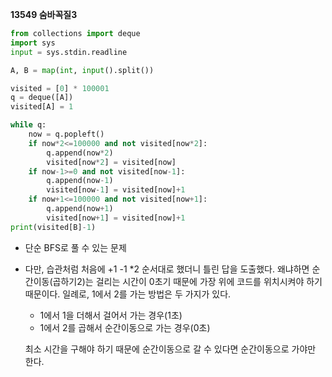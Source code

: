 __13549 숨바꼭질3__

```python
from collections import deque
import sys
input = sys.stdin.readline

A, B = map(int, input().split())

visited = [0] * 100001
q = deque([A])
visited[A] = 1

while q:
    now = q.popleft()
    if now*2<=100000 and not visited[now*2]:
        q.append(now*2)
        visited[now*2] = visited[now]
    if now-1>=0 and not visited[now-1]:
        q.append(now-1)
        visited[now-1] = visited[now]+1
    if now+1<=100000 and not visited[now+1]:
        q.append(now+1)
        visited[now+1] = visited[now]+1
print(visited[B]-1)
```

- 단순 BFS로 풀 수 있는 문제

- 다만, 습관처럼 처음에 +1 -1 *2 순서대로 했더니 틀린 답을 도출했다. 왜냐하면 순간이동(곱하기2)는 걸리는 시간이 0초기 때문에 가장 위에 코드를 위치시켜야 하기 때문이다. 일례로, 1에서 2를 가는 방법은 두 가지가 있다.

  - 1에서 1을 더해서 걸어서 가는 경우(1초)
  - 1에서 2를 곱해서 순간이동으로 가는 경우(0초)

  최소 시간을 구해야 하기 때문에 순간이동으로 갈 수 있다면 순간이동으로 가야만 한다.